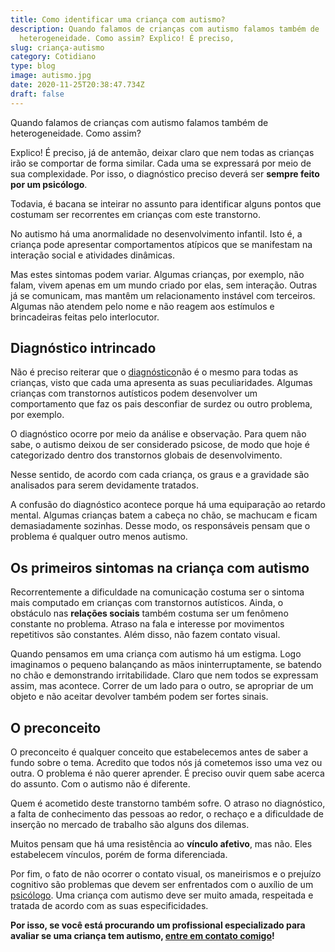 ```yaml
---
title: Como identificar uma criança com autismo?
description: Quando falamos de crianças com autismo falamos também de
  heterogeneidade. Como assim? Explico! É preciso,
slug: criança-autismo
category: Cotidiano
type: blog
image: autismo.jpg
date: 2020-11-25T20:38:47.734Z
draft: false
---
```


Quando falamos de crianças com autismo falamos também de heterogeneidade. Como assim?

Explico! É preciso, já de antemão, deixar claro que nem todas as crianças irão se comportar de forma similar. Cada uma se expressará por meio de sua complexidade. Por isso, o diagnóstico preciso deverá ser **sempre feito por um psicólogo**.

Todavia, é bacana se inteirar no assunto para identificar alguns pontos que costumam ser recorrentes em crianças com este transtorno.

No autismo há uma anormalidade no desenvolvimento infantil. Isto é, a criança pode apresentar comportamentos atípicos que se manifestam na interação social e atividades dinâmicas.

Mas estes sintomas podem variar. Algumas crianças, por exemplo, não falam, vivem apenas em um mundo criado por elas, sem interação. Outras já se comunicam, mas mantêm um relacionamento instável com terceiros. Algumas não atendem pelo nome e não reagem aos estímulos e brincadeiras feitas pelo interlocutor.

## Diagnóstico intrincado

Não é preciso reiterar que o [diagnóstico](https://yuribusin.com.br/sinais-que-seu-filho-precisa-de-um-psicologo/)não é o mesmo para todas as crianças, visto que cada uma apresenta as suas peculiaridades. Algumas crianças com transtornos autísticos podem desenvolver um comportamento que faz os pais desconfiar de surdez ou outro problema, por exemplo.

O diagnóstico ocorre por meio da análise e observação. Para quem não sabe, o autismo deixou de ser considerado psicose, de modo que hoje é categorizado dentro dos transtornos globais de desenvolvimento.

Nesse sentido, de acordo com cada criança, os graus e a gravidade são analisados para serem devidamente tratados.

A confusão do diagnóstico acontece porque há uma equiparação ao retardo mental. Algumas crianças batem a cabeça no chão, se machucam e ficam demasiadamente sozinhas. Desse modo, os responsáveis pensam que o problema é qualquer outro menos autismo.

## Os primeiros sintomas na criança com autismo

Recorrentemente a dificuldade na comunicação costuma ser o sintoma mais computado em crianças com transtornos autísticos. Ainda, o obstáculo nas **relações sociais** também costuma ser um fenômeno constante no problema. Atraso na fala e interesse por movimentos repetitivos são constantes. Além disso, não fazem contato visual.

Quando pensamos em uma criança com autismo há um estigma. Logo imaginamos o pequeno balançando as mãos ininterruptamente, se batendo no chão e demonstrando irritabilidade. Claro que nem todos se expressam assim, mas acontece. Correr de um lado para o outro, se apropriar de um objeto e não aceitar devolver também podem ser fortes sinais.

## O preconceito

O preconceito é qualquer conceito que estabelecemos antes de saber a fundo sobre o tema. Acredito que todos nós já cometemos isso uma vez ou outra. O problema é não querer aprender. É preciso ouvir quem sabe acerca do assunto. Com o autismo não é diferente.

Quem é acometido deste transtorno também sofre. O atraso no diagnóstico, a falta de conhecimento das pessoas ao redor, o rechaço e a dificuldade de inserção no mercado de trabalho são alguns dos dilemas.

Muitos pensam que há uma resistência ao **vínculo afetivo**, mas não. Eles estabelecem vínculos, porém de forma diferenciada.

Por fim, o fato de não ocorrer o contato visual, os maneirismos e o prejuízo cognitivo são problemas que devem ser enfrentados com o auxílio de um [psicólogo](https://yuribusin.com.br/pra-que-serve-um-psicologo-clinico/). Uma criança com autismo deve ser muito amada, respeitada e tratada de acordo com as suas especificidades.

**Por isso, se você está procurando um profissional especializado para avaliar se uma criança tem autismo, [entre em contato comigo](https://yuribusin.com.br/contato/)!**
